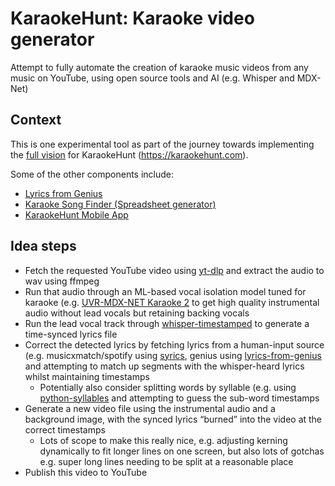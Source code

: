 # KaraokeHunt: Karaoke video generator
Attempt to fully automate the creation of karaoke music videos from any music on YouTube, using open source tools and AI (e.g. Whisper and MDX-Net)

## Context
This is one experimental tool as part of the journey towards implementing the [full vision](https://docs.google.com/document/d/19LS1aJI8YwSmkWmDdpCHpmTGiHL9l0VDJ1SxSl4l6Z8/edit#) for KaraokeHunt (https://karaokehunt.com).

Some of the other components include:
- [Lyrics from Genius](https://github.com/karaokenerds/lyrics-from-genius)
- [Karaoke Song Finder (Spreadsheet generator)](https://github.com/karaokenerds/music-data-karaoke-song-sheets)
- [KaraokeHunt Mobile App](https://github.com/karaokenerds/karaokehunt-app)

## Idea steps
- Fetch the requested YouTube video using [yt-dlp](https://github.com/yt-dlp/yt-dlp) and extract the audio to wav using ffmpeg
- Run that audio through an ML-based vocal isolation model tuned for karaoke (e.g. [UVR-MDX-NET Karaoke 2](https://github.com/Anjok07/ultimatevocalremovergui/blob/master/models/MDX_Net_Models/model_data/model_name_mapper.json#L12) to get high quality instrumental audio without lead vocals but retaining backing vocals
- Run the lead vocal track through [whisper-timestamped](https://github.com/linto-ai/whisper-timestamped) to generate a time-synced lyrics file
- Correct the detected lyrics by fetching lyrics from a human-input source (e.g. musicxmatch/spotify using [syrics](https://github.com/akashrchandran/syrics), genius using [lyrics-from-genius](https://github.com/karaokenerds/lyrics-from-genius) and attempting to match up segments with the whisper-heard lyrics whilst maintaining timestamps
  - Potentially also consider splitting words by syllable (e.g. using [python-syllables](https://github.com/prosegrinder/python-syllables) and attempting to guess the sub-word timestamps 
- Generate a new video file using the instrumental audio and a background image, with the synced lyrics “burned” into the video at the correct timestamps
  - Lots of scope to make this really nice, e.g. adjusting kerning dynamically to fit longer lines on one screen, but also lots of gotchas e.g. super long lines needing to be split at a reasonable place
- Publish this video to YouTube
